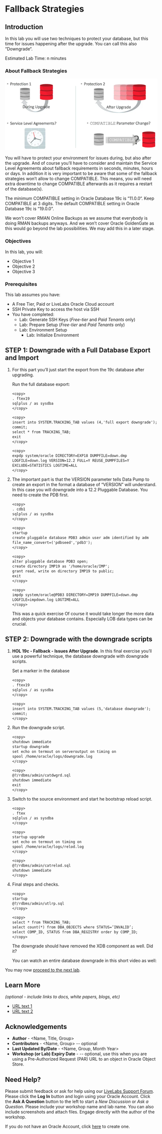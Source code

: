 # Fallback Strategies

## Introduction

In this lab you will use two techniques to protect your database, but this time for issues happening after the upgrade. You can call this also “Downgrade“.

Estimated Lab Time: n minutes

### About Fallback Strategies

![](./images/fallback.png " ")

You will have to protect your environment for issues during, but also after the upgrade. And of course you’ll have to consider and maintain the Service Level Agreements about fallback requirements in seconds, minutes, hours or days. In addition it is very important to be aware that some of the fallback strategies won’t allow to change COMPATIBLE. This means, you will need extra downtime to change COMPATIBLE afterwards as it requires a restart of the database(s).

The minimum COMPATIBLE setting in Oracle Database 19c is “11.0.0“. Keep COMPATIBLE at 3 digits. The default COMPATIBLE setting in Oracle Database 19c is “19.0.0".

We won’t cover RMAN Online Backups as we assume that everybody is doing RMAN backups anyways. And we won’t cover Oracle GoldenGate as this would go beyond the lab possibilities. We may add this in a later stage.

### Objectives
In this lab, you will:
* Objective 1
* Objective 2
* Objective 3

### Prerequisites
This lab assumes you have:
- A Free Tier, Paid or LiveLabs Oracle Cloud account
- SSH Private Key to access the host via SSH
- You have completed:
    - Lab: Generate SSH Keys (*Free-tier* and *Paid Tenants* only)
    - Lab: Prepare Setup (*Free-tier* and *Paid Tenants* only)
    - Lab: Environment Setup
		- Lab: Initialize Environment

## **STEP 1**: Downgrade with a Full Database Export and Import

1. For this part you’ll just start the export from the 19c database after upgrading.

    Run the full database export:
    ````
    <copy>
    . ftex19
    sqlplus / as sysdba
    </copy>
    ````

    ````
    <copy>
    insert into SYSTEM.TRACKING_TAB values (4,'full export downgrade');
    commit;
    select * from TRACKING_TAB;
    exit
    </copy>
    ````
    ````
    <copy>
    expdp system/oracle DIRECTORY=EXP18 DUMPFILE=down.dmp LOGFILE=down.log VERSION=12.2 FULL=Y REUSE_DUMPFILES=Y EXCLUDE=STATISTICS LOGTIME=ALL
    </copy>
    ````

2. The important part is that the VERSION parameter tells Data Pump to create an export in the format a database of “VERSION” will understand.
    In this case you will downgrade into a 12.2 Pluggable Database. You need to create the PDB first.
    
    ````
    <copy>
    . cdb1
    sqlplus / as sysdba
    </copy>
    ````

    ````
    <copy>
    startup
    create pluggable database PDB3 admin user adm identified by adm file_name_convert=('pdbseed','pdb3');
    </copy>
    ````
    ````
    <copy>
    alter pluggable database PDB3 open;
    create directory IMP19 as '/home/oracle/IMP';
    grant read, write on directory IMP19 to public;
    exit
    </copy>
    ````
    ````
    <copy>
    impdp system/oracle@PDB3 DIRECTORY=IMP19 DUMPFILE=down.dmp LOGFILE=impdown.log LOGTIME=ALL
    </copy>
    ````

    This was a quick exercise Of course it would take longer the more data and objects your database contains. Especially LOB data types can be crucial.

## **STEP 2**: Downgrade with the downgrade scripts

1. **HOL 19c - Fallback - Issues After Upgrade**. In this final exercise you’ll use a powerful technique, the database downgrade with downgrade scripts.
    
    Set a marker in the database

    ````
    <copy>
    . ftex19
    sqlplus / as sysdba
    </copy>
    ````

    ````
    <copy>
    insert into SYSTEM.TRACKING_TAB values (5,'database downgrade');
    commit;
    </copy>
    ````

2. Run the downgrade script.

    ````
    <copy>
    shutdown immediate
    startup downgrade
    set echo on termout on serveroutput on timing on
    spool /home/oracle/logs/downgrade.log
    </copy>
    ````
    ````
    <copy>
    @?/rdbms/admin/catdwgrd.sql
    shutdown immediate
    exit
    </copy>
    ````

3. Switch to the source environment and start he bootstrap reload script.
    
    ````
    <copy>
    . ftex
    sqlplus / as sysdba
    </copy>
    ````

    ````
    <copy>
    startup upgrade
    set echo on termout on timing on
    spool /home/oracle/logs/relod.log
    </copy>
    ````
    ````
    <copy>
    @?/rdbms/admin/catrelod.sql
    shutdown immediate
    </copy>
    ````

4. Final steps and checks.

    ````
    <copy>
    startup
    @?/rdbms/admin/utlrp.sql
    </copy>
    ````
    ````
    <copy>
    select * from TRACKING_TAB;
    select count(*) from DBA_OBJECTS where STATUS=’INVALID’;
    select COMP_ID, STATUS from DBA_REGISTRY order by COMP_ID;
    </copy>
    ````

    The downgrade should have removed the XDB component as well. Did it?

    You can watch an entire database downgrade in this short video as well:

You may now [proceed to the next lab](#next).

## Learn More

*(optional - include links to docs, white papers, blogs, etc)*

* [URL text 1](http://docs.oracle.com)
* [URL text 2](http://docs.oracle.com)

## Acknowledgements
* **Author** - <Name, Title, Group>
* **Contributors** -  <Name, Group> -- optional
* **Last Updated By/Date** - <Name, Group, Month Year>
* **Workshop (or Lab) Expiry Date** - <Month Year> -- optional, use this when you are using a Pre-Authorized Request (PAR) URL to an object in Oracle Object Store.

## Need Help?
Please submit feedback or ask for help using our [LiveLabs Support Forum](https://community.oracle.com/tech/developers/categories/database-19c). Please click the **Log In** button and login using your Oracle Account. Click the **Ask A Question** button to the left to start a *New Discussion* or *Ask a Question*.  Please include your workshop name and lab name.  You can also include screenshots and attach files.  Engage directly with the author of the workshop.

If you do not have an Oracle Account, click [here](https://profile.oracle.com/myprofile/account/create-account.jspx) to create one.
